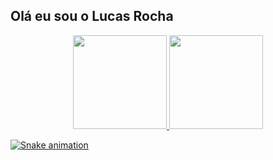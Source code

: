 ## Olá eu sou o Lucas Rocha

<div align="center">
  <a href="https://github.com/lucar2021">
  <img height="150em" src="https://github-readme-stats.vercel.app/api?username=lucasr2021&show_icons=true&theme=dark&include_all_commits=true&count_private=true"/>
  <img height="150em" src="https://github-readme-stats.vercel.app/api/top-langs/?username=lucasr2021&layout=compact&langs_count=7&theme=dark"/>
</div>


<div> 

 
  ![Snake animation](https://github.com/lucasr2021/lucasr2021//blob/output/github-contribution-grid-snake.svg)
 
</div>
